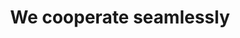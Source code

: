---
title: "We cooperate seamlessly"
type: team
image: /img/team-960.jpg
members:
  heading: Our team
  description: >
    KALDI team is consist of developer, designer, and project/prodcut manager.
    Each member has rich experience in its field, and all are veterans to take responsibility of the each part of a project. We have worked together for long time, and all fit together very well.
  blurbs:
    - image: /img/developer.jpeg
      name: Robin.li
      text: >
        Chief programmer, skilled in front-end/mobile app development, have a good feeling on UI details, technique advantages include javascript/nodejs/typescript/css, currently focus on Reactjs/Graphql tech stack.
    - image: /img/designer.jpeg
      name: Rain.hao
      text: >
        Chief designer, senior graphic designer with more than 10 years experience of industry software UI, magzine, advertisement, packaging design. The best outstanding speciality of her is corperate identity design. 
    - image: /img/leader.jpeg
      name: Thomas
      text: >
        Project manager,  growing from coder for many years then turn to PM, he is the most talktive and creative person in our team. His responsibility includes project planning, user requirement accessment, and project delivery.
    - image: /img/marketing.jpeg
      name: su
      text: >
        Marketing lead, the youngest yet smartest and the tough guy of tackle problems, he exists in our team as a sharp knife and generalist. Each time we kickout a new project, he is the right person to choose, and definitely will give our a awesome start point.
---